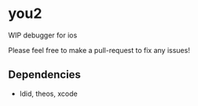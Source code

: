 # you2
WIP debugger for ios

Please feel free to make a pull-request to fix any issues!

## Dependencies

* ldid, theos, xcode
